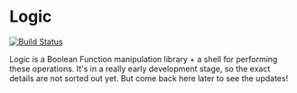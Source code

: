 # Logic
[![Build Status](https://travis-ci.com/udeyrishi/Logic.svg?token=ez7psV6XvuSyQ3hU3b5M&branch=master)](https://travis-ci.com/udeyrishi/Logic)

Logic is a Boolean Function manipulation library + a shell for performing these operations. It's in a really early development stage, so the exact details are not sorted out yet. But come back here later to see the updates!